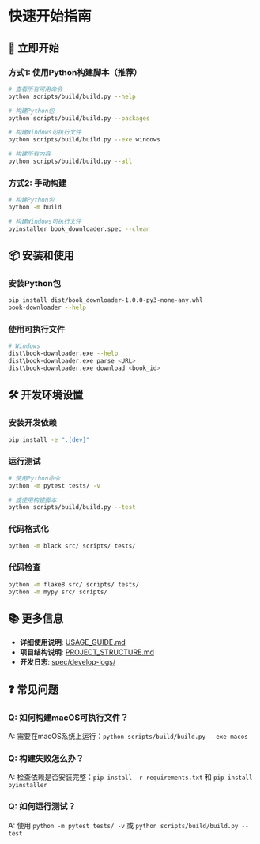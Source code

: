 # 快速开始指南

## 🚀 立即开始

### 方式1: 使用Python构建脚本（推荐）

```bash
# 查看所有可用命令
python scripts/build/build.py --help

# 构建Python包
python scripts/build/build.py --packages

# 构建Windows可执行文件
python scripts/build/build.py --exe windows

# 构建所有内容
python scripts/build/build.py --all
```

### 方式2: 手动构建

```bash
# 构建Python包
python -m build

# 构建Windows可执行文件
pyinstaller book_downloader.spec --clean
```

## 📦 安装和使用

### 安装Python包
```bash
pip install dist/book_downloader-1.0.0-py3-none-any.whl
book-downloader --help
```

### 使用可执行文件
```bash
# Windows
dist\book-downloader.exe --help
dist\book-downloader.exe parse <URL>
dist\book-downloader.exe download <book_id>
```

## 🛠️ 开发环境设置

### 安装开发依赖
```bash
pip install -e ".[dev]"
```

### 运行测试
```bash
# 使用Python命令
python -m pytest tests/ -v

# 或使用构建脚本
python scripts/build/build.py --test
```

### 代码格式化
```bash
python -m black src/ scripts/ tests/
```

### 代码检查
```bash
python -m flake8 src/ scripts/ tests/
python -m mypy src/ scripts/
```

## 📚 更多信息

- **详细使用说明**: [USAGE_GUIDE.md](USAGE_GUIDE.md)
- **项目结构说明**: [PROJECT_STRUCTURE.md](PROJECT_STRUCTURE.md)
- **开发日志**: [spec/develop-logs/](spec/develop-logs/)

## ❓ 常见问题

### Q: 如何构建macOS可执行文件？
A: 需要在macOS系统上运行：`python scripts/build/build.py --exe macos`

### Q: 构建失败怎么办？
A: 检查依赖是否安装完整：`pip install -r requirements.txt` 和 `pip install pyinstaller`

### Q: 如何运行测试？
A: 使用 `python -m pytest tests/ -v` 或 `python scripts/build/build.py --test`
